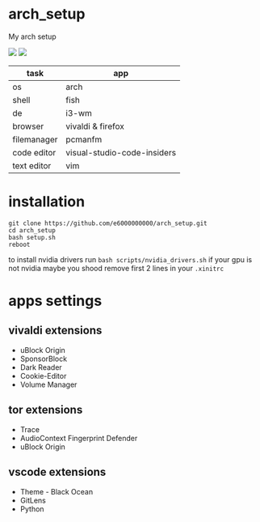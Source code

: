 # arch_setup
My arch setup

![](https://i.imgur.com/poRBL6j.png)
![](https://i.imgur.com/1CtQREk.png)

task               | app
------------------ | ---
os                 | arch
shell              | fish
de                 | i3-wm
browser            | vivaldi & firefox
filemanager        | pcmanfm
code editor        | visual-studio-code-insiders
text editor        | vim

# installation
```
git clone https://github.com/e6000000000/arch_setup.git
cd arch_setup
bash setup.sh
reboot
```
to install nvidia drivers run `bash scripts/nvidia_drivers.sh`
if your gpu is not nvidia maybe you shood remove first 2 lines in your `.xinitrc`

# apps settings
## vivaldi extensions
* uBlock Origin
* SponsorBlock
* Dark Reader
* Cookie-Editor
* Volume Manager

## tor extensions
* Trace
* AudioContext Fingerprint Defender
* uBlock Origin

## vscode extensions
* Theme - Black Ocean
* GitLens
* Python

